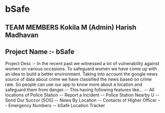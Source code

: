 # bSafe

TEAM MEMBERS
Kokila M (Admin)
Harish Madhavan
------------------------------------------
Project Name :- bSafe
------------------------------------------
Project Desc :-
In the recent past we witnessed a lot of vulnerability against women on various occasions. To safeguard women we have come up with an idea to build a better environment. Taking into account the google news source of data about crime we have classified the news based on crime rate. So people can use our app to know more about a location and safeguard them from danger.--
This having following features like... --
All locations of Police Station --
Report a Incident --
Police Station Nearby U --
Send Our Succor [SOS] --
News By Location --
Contacts of Higher Officer --
Emergency Numbers --
bSafe Location Tracker
